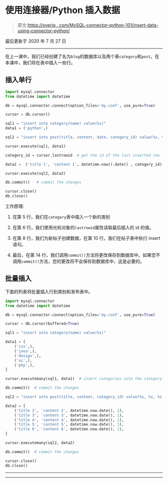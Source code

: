# 使用连接器/Python 插入数据

> 原文:[https://overiq . com/MySQL-connector-python-101/insert-data-using-connector-python/](https://overiq.com/mysql-connector-python-101/inserting-data-using-connector-python/)

最后更新于 2020 年 7 月 27 日

* * *

在上一课中，我们已经创建了名为`blog`的数据库以及两个表`category`和`post`。在本课中，我们将在表中插入一些行。

## 插入单行

```py
import mysql.connector
from datetime import datetime

db = mysql.connector.connect(option_files='my.conf', use_pure=True)

cursor = db.cursor()

sql1 = "insert into category(name) value(%s)"
data1 = ('python',)

sql2 = "insert into post(title, content, date, category_id) value(%s, %s, %s, %s)"

cursor.execute(sql1, data1)

category_id = cursor.lastrowid  # get the id of the last inserted row

data2 =  ('title 1', 'content 1', datetime.now().date() , category_id)

cursor.execute(sql2, data2)

db.commit()   # commit the changes

cursor.close()
db.close()

```

工作原理:

1.  在第 5 行，我们在`category`表中插入一个新的类别

2.  在第 6 行，我们使用光标对象的`lastrowid`属性读取最后插入的 id 的值。

3.  在第 8 行，我们为新帖子创建数据，在第 10 行，我们在帖子表中执行 insert 语句。

4.  最后，在第 14 行，我们调用`commit()`方法将更改保存到数据库中。如果您不调用`commit()`方法，您的更改将不会保存到数据库中，这是必要的。

## 批量插入

下面的列表将批量插入行到类别和发布表中。

```py
import mysql.connector
from datetime import datetime

db = mysql.connector.connect(option_files='my.conf', use_pure=True)

cursor = db.cursor(buffered=True)

sql1 = "insert into category(name) value(%s)"

data1 = [
    ('css',),
    ('java',),
    ('design',),
    ('ui',),
    ('php',),
]

cursor.executemany(sql1, data1)  # insert categories into the category table

db.commit()  # commit the changes

sql2 = "insert into post(title, content, category_id) value(%s, %s, %s, %s)"

data2 = [
    ('title 2', 'content 2', datetime.now.date(), 1),
    ('title 3', 'content 3', datetime.now.date(), 1),
    ('title 4', 'content 4', datetime.now.date(), 1),
    ('title 5', 'content 5', datetime.now.date(), 1),
    ('title 6', 'content 6', datetime.now.date(), 1),
]

cursor.executemany(sql2, data2)

db.commit()  # commit the changes

cursor.close()
db.close()

```

* * *

* * *
